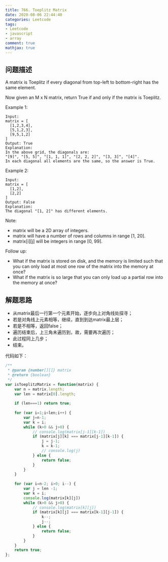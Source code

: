 ```yaml
---
title: 766. Toeplitz Matrix
date: 2020-08-06 22:44:40
categories: Leetcode
tags: 
- Leetcode
- javascript
- array
comment: true
mathjax: true
---
```


## 问题描述

A matrix is Toeplitz if every diagonal from top-left to bottom-right has the same element.

Now given an M x N matrix, return True if and only if the matrix is Toeplitz.
 
<!--more-->

Example 1:

```
Input:
matrix = [
  [1,2,3,4],
  [5,1,2,3],
  [9,5,1,2]
]
Output: True
Explanation:
In the above grid, the diagonals are:
"[9]", "[5, 5]", "[1, 1, 1]", "[2, 2, 2]", "[3, 3]", "[4]".
In each diagonal all elements are the same, so the answer is True.
```

Example 2:

```
Input:
matrix = [
  [1,2],
  [2,2]
]
Output: False
Explanation:
The diagonal "[1, 2]" has different elements.
```

Note:

- matrix will be a 2D array of integers.
- matrix will have a number of rows and columns in range [1, 20].
- matrix[i][j] will be integers in range [0, 99].

Follow up:

- What if the matrix is stored on disk, and the memory is limited such that you can only load at most one row of the matrix into the memory at once?
- What if the matrix is so large that you can only load up a partial row into the memory at once?

## 解题思路

- 从matrix最后一行第一个元素开始，逐步向上对角线处探寻；
- 若是对角线上元素相等，继续，直到到达matrix最上层；
- 若是不相等，返回false；
- 遍历结束后，上三角未遍历到，故，需要再次遍历；
- 此过程同上几步；
- 结束。

代码如下：

```javascript
/**
 * @param {number[][]} matrix
 * @return {boolean}
 */
var isToeplitzMatrix = function(matrix) {
    var n = matrix.length;
    var len = matrix[0].length;
    
    if (len===1) return true;
    
    for (var i=1;i<len;i++) {
        var j=n-1;
        var k = i;
        while (k>0 && j>0) {
            // console.log(matrix[j-1][k-1])
            if (matrix[j][k] === matrix[j-1][k-1]) {
                j = j-1;
                k = k-1;
                // console.log(j)
            } else {
                return false;
            }
        }
    }
    
    for (var i=n-2; i>0; i--) {
        var j = len -1;
        var k = i;
        console.log(matrix[k][j])
        while (k>0 && j>0) {
            // console.log(matrix[k][j])
            if (matrix[k][j] === matrix[k-1][j-1]) {
                k--;
                j--;
            } else {
                return false;
            }
        }
    }
    return true;
};
```